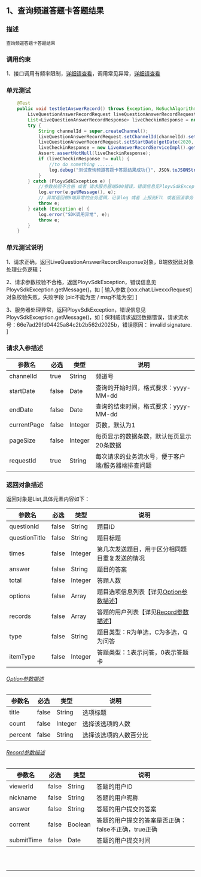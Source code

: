 ## 1、查询频道答题卡答题结果
### 描述
```
查询频道答题卡答题结果
```
### 调用约束
1、接口调用有频率限制，[详细请查看](/limit.md)，调用常见异常，[详细请查看](/exceptionDoc)

### 单元测试
```java
	@Test
	public void testGetAnswerRecord() throws Exception, NoSuchAlgorithmException {
        LiveQuestionAnswerRecordRequest liveQuestionAnswerRecordRequest = new LiveQuestionAnswerRecordRequest();
        List<LiveQuestionAnswerRecordResponse> liveCheckinResponse = null;
        try {
            String channelId = super.createChannel();
            liveQuestionAnswerRecordRequest.setChannelId(channelId).setRequestId(LiveSignUtil.generateUUID());
            liveQuestionAnswerRecordRequest.setStartDate(getDate(2020, 10, 01)).setEndDate(getDate(2099, 10, 01));
            liveCheckinResponse = new LiveAnswerRecordServiceImpl().getAnswerRecord(liveQuestionAnswerRecordRequest);
            Assert.assertNotNull(liveCheckinResponse);
            if (liveCheckinResponse != null) {
                //to do something ......
                log.debug("测试查询频道答题卡答题结果成功{}", JSON.toJSONString(liveCheckinResponse));
            }
        } catch (PloyvSdkException e) {
            //参数校验不合格 或者 请求服务器端500错误，错误信息见PloyvSdkException.getMessage()
            log.error(e.getMessage(), e);
            // 异常返回做B端异常的业务逻辑，记录log 或者 上报到ETL 或者回滚事务
            throw e;
        } catch (Exception e) {
            log.error("SDK调用异常", e);
            throw e;
        }
    }
```
### 单元测试说明
1、请求正确，返回LiveQuestionAnswerRecordResponse对象，B端依据此对象处理业务逻辑；

2、请求参数校验不合格，返回PloyvSdkException，错误信息见PloyvSdkException.getMessage()，如 [ 输入参数 [xxx.chat.LivexxxRequest]对象校验失败，失败字段 [pic不能为空 / msg不能为空] ]

3、服务器处理异常，返回PloyvSdkException，错误信息见PloyvSdkException.getMessage()，如 [ 保利威请求返回数据错误，请求流水号：66e7ad29fd04425a84c2b2b562d2025b，错误原因： invalid signature. ]
### 请求入参描述

| 参数名 | 必选 | 类型 | 说明 | 
| -- | -- | -- | -- | 
| channelId | true | String | 频道号 | 
| startDate | false | Date | 查询的开始时间，格式要求：yyyy-MM-dd | 
| endDate | false | Date | 查询的结束时间，格式要求：yyyy-MM-dd | 
| currentPage | false | Integer | 页数，默认为1 | 
| pageSize | false | Integer | 每页显示的数据条数，默认每页显示20条数据 | 
| requestId | true | String | 每次请求的业务流水号，便于客户端/服务器端排查问题 | 

### 返回对象描述
返回对象是List,具体元素内容如下：

| 参数名 | 必选 | 类型 | 说明 | 
| -- | -- | -- | -- | 
| questionId | false | String | 题目ID | 
| questionTitle | false | String | 题目标题 | 
| times | false | Integer | 第几次发送题目，用于区分相同题目重复发送的情况 | 
| answer | false | String | 题目的答案 | 
| total | false | Integer | 答题人数 | 
| options | false | Array | 题目选项信息列表【详见[Option参数描述](answerRecordService.md?id=polyv34)】 | 
| records | false | Array | 答题的用户列表【详见[Record参数描述](answerRecordService.md?id=polyv35)】 | 
| type | false | String | 题目类型：R为单选，C为多选，Q为问答 | 
| itemType | false | Integer | 答题类型：1表示问答，0表示答题卡 | 

<h6 id="polyv34"><a href="#/channelOperate?id=polyv34"data-id="Option参数描述"class="anchor"><span>Option参数描述</span></a></h6> <!-- {docsify-ignore} -->

| 参数名 | 必选 | 类型 | 说明 | 
| -- | -- | -- | -- | 
| title | false | String | 选项标题 | 
| count | false | Integer | 选择该选项的人数 | 
| percent | false | String | 选择该选项的人数百分比 | 

<h6 id="polyv35"><a href="#/channelOperate?id=polyv35"data-id="Record参数描述"class="anchor"><span>Record参数描述</span></a></h6> <!-- {docsify-ignore} -->

| 参数名 | 必选 | 类型 | 说明 | 
| -- | -- | -- | -- | 
| viewerId | false | String | 答题的用户ID | 
| nickname | false | String | 答题的用户昵称 | 
| answer | false | String | 答题的用户提交的答案 | 
| corrent | false | Boolean | 答题的用户提交的答案是否正确：false不正确，true正确 | 
| submitTime | false | Date | 答题的用户提交时间 | 

<br /><br />

------------------

<br /><br />


